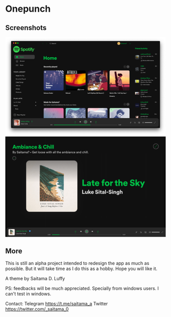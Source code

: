 # Onepunch

## Screenshots

![OnepunchHome](./OnepunchHome.png)
![OnepunchFullPlayer](./OnepunchFullPlayer.png)

## More
This is still an alpha project intended to redesign the app as much as possible.
But it will take time as I do this as a hobby. Hope you will like it.

A theme by Saitama D. Luffy

PS: feedbacks will be much appreciated. Specially from windows users. I can't test
in windows.

Contact: Telegram https://t.me/saitama_a
                Twitter https://twitter.com/_saitama_0
